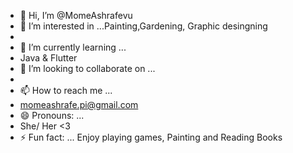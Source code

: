 - 👋 Hi, I’m @MomeAshrafevu
- 👀 I’m interested in ...Painting,Gardening, Graphic desingning
- 
- 🌱 I’m currently learning ...
- Java & Flutter
- 💞️ I’m looking to collaborate on ...
- 
- 📫 How to reach me ...
- momeashrafe.pi@gmail.com
- 😄 Pronouns: ...
- She/ Her <3
- ⚡ Fun fact: ...
Enjoy playing games, Painting and Reading Books
<!---
MomeAshrafevu/MomeAshrafevu is a ✨ special ✨ repository because its `README.md` (this file) appears on your GitHub profile.
You can click the Preview link to take a look at your changes.
--->
